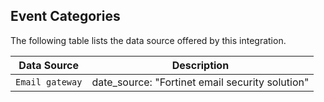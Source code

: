 
## Event Categories


The following table lists the data source offered by this integration.

| Data Source | Description                          |
| ----------- | ------------------------------------ |
| `Email gateway` | date_source: "Fortinet email security solution" |










